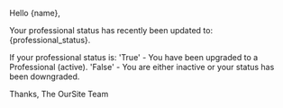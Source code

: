 Hello {name},

Your professional status has recently been updated to: {professional_status}.

If your professional status is:
'True' - You have been upgraded to a Professional (active).
'False' - You are either inactive or your status has been downgraded. 

Thanks,
The OurSite Team